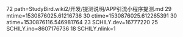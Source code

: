72 path=StudyBird.wiki2/开发/提测说明/APP引流小程序提测.md
29 mtime=1530876025.61216736
30 ctime=1530876025.612265391
30 atime=1530876116.546981764
23 SCHILY.dev=16777220
25 SCHILY.ino=8607176736
18 SCHILY.nlink=1
